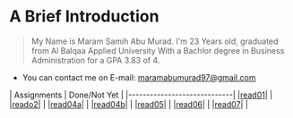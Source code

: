 # A Brief Introduction 
> My Name is Maram Samih Abu Murad. I'm 23 Years old, graduated from Al Balqaa Applied University With a Bachlor degree in Business Administration for a GPA 3.83 of 4. 
 * You can contact me on E-mail: maramabumurad97@gmail.com
 


| Assignments | Done/Not Yet |
|-----------------------------|
|[read01](read01.md)|   |
|[reado2](read02.md)|   |
|[read04a](read04a.md)|   |
|[read04b](read04b.md)|   |
|[read05](read05.md)|     |
|[read06](read06.md)|   |
|[read07](read07.md)|   |
